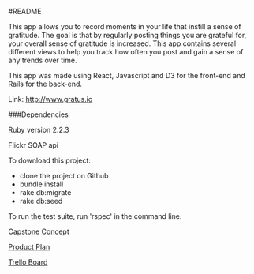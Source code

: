 #README

This app allows you to record moments in your life that instill a sense of gratitude. The goal is that by
regularly posting things you are grateful for, your overall sense of gratitude is increased. This app contains
several different views to help you track how often you post and gain a sense of any trends over time.

This app was made using React, Javascript and D3 for the front-end and Rails for the back-end.

Link: http://www.gratus.io

###Dependencies

Ruby version 2.2.3

Flickr SOAP api

To download this project:

- clone the project on Github
- bundle install
- rake db:migrate
- rake db:seed

To run the test suite, run 'rspec' in the command line.

  [Capstone Concept](https://gist.github.com/trowbrsa/7130452213470b567777)

  [Product Plan](https://gist.github.com/trowbrsa/78746ff58ef5780b7b79)

  [Trello Board](https://trello.com/b/oaiDfHxg/capstone)
